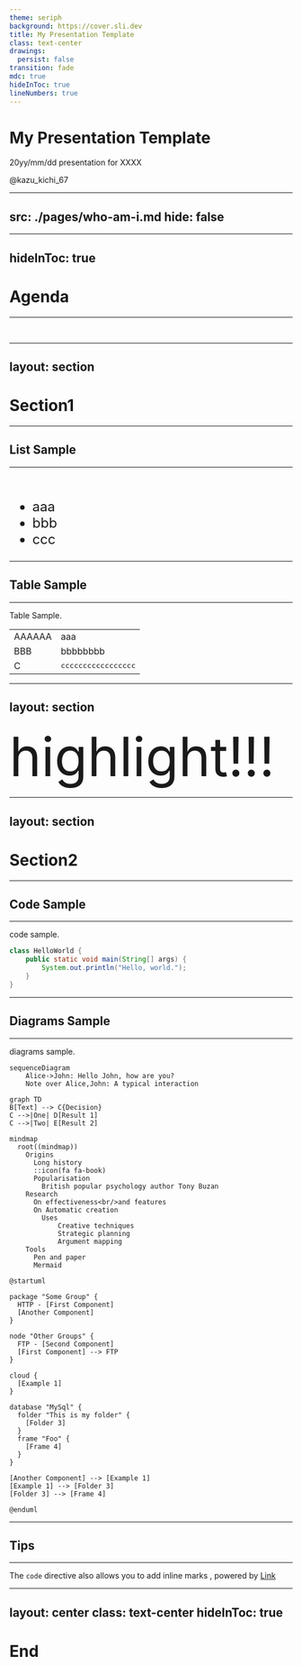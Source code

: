 ```yaml
---
theme: seriph
background: https://cover.sli.dev
title: My Presentation Template
class: text-center
drawings:
  persist: false
transition: fade
mdc: true
hideInToc: true
lineNumbers: true
---
```


# My Presentation Template

20yy/mm/dd presentation for XXXX

@kazu_kichi_67

<div class="abs-br m-6 flex gap-2">
  <a href="https://x.com/kazu_kichi_67" target="_blank" alt="X" title="Open in X"
    class="text-xl slidev-icon-btn opacity-50 !border-none !hover:text-white">
    <carbon-logo-x />
  </a>
  <a href="https://github.com/kazu-kichi-67" target="_blank" alt="GitHub" title="Open in GitHub"
    class="text-xl slidev-icon-btn opacity-50 !border-none !hover:text-white">
    <carbon-logo-github />
  </a>
</div>

---
src: ./pages/who-am-i.md
hide: false
---

---
hideInToc: true
---

# Agenda

***

<br>
<Toc maxDepth="2"/>

---
layout: section
---

# Section1

---

## List Sample

***

<br>

<v-clicks>

- aaa
- bbb
- ccc

</v-clicks>

<style>
  ul {
    font-size: 18pt;
  }
</style>

---

## Table Sample

***

Table Sample.

|        |                              |
| ------ | ---------------------------- |
| AAAAAA | aaa                          |
| BBB    | bbbbbbbb                     |
| C      | <kbd>ccccccccccccccccc</kbd> |

---
layout: section
---

<div id="highlight-contents">
highlight!!!
</div>

<style>
  #highlight-contents {
    font-size: 72pt;
  }
</style>

---
layout: section
---

# Section2

---

## Code Sample

***

code sample.

```java {*|3|2-4|1,5|*}
class HelloWorld {
	public static void main(String[] args) {
		System.out.println("Hello, world.");
	}
}
```

<style>
pre.slidev-code {
    background-color: #1f2020;
}
</style>

---

## Diagrams Sample

***

diagrams sample.

<div class="grid grid-cols-4 gap-5 pt-4 -mb-6">

```mermaid {scale: 0.5, alt: 'A simple sequence diagram'}
sequenceDiagram
    Alice->John: Hello John, how are you?
    Note over Alice,John: A typical interaction
```

```mermaid {theme: 'neutral', scale: 0.8}
graph TD
B[Text] --> C{Decision}
C -->|One| D[Result 1]
C -->|Two| E[Result 2]
```

```mermaid
mindmap
  root((mindmap))
    Origins
      Long history
      ::icon(fa fa-book)
      Popularisation
        British popular psychology author Tony Buzan
    Research
      On effectiveness<br/>and features
      On Automatic creation
        Uses
            Creative techniques
            Strategic planning
            Argument mapping
    Tools
      Pen and paper
      Mermaid
```

```plantuml {scale: 0.7}
@startuml

package "Some Group" {
  HTTP - [First Component]
  [Another Component]
}

node "Other Groups" {
  FTP - [Second Component]
  [First Component] --> FTP
}

cloud {
  [Example 1]
}

database "MySql" {
  folder "This is my folder" {
    [Folder 3]
  }
  frame "Foo" {
    [Frame 4]
  }
}

[Another Component] --> [Example 1]
[Example 1] --> [Folder 3]
[Folder 3] --> [Frame 4]

@enduml
```

</div>

---

## Tips

***

The <span v-mark.red><code>code</code> directive</span>
also allows you to add
<span v-mark.circle.orange>inline marks</span>
, powered by [Link](https://roughnotation.com/)

<logos-java class="text-7xl m-3 absolute right-20" />

---
layout: center
class: text-center
hideInToc: true
---

# End

<PoweredBySlidev mt-10 />
